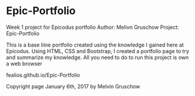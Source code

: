 # Epic-Portfolio
Week 1 project for Epicodus portfolio
Author: Melivn Gruschow
Project: Epic-Portfolio

This is a base liine portfolio created using the knowledge I gained here at Epicodus.  Using HTML, CSS and Bootstrap, I created a portfolio page to try and summarize my knowledge.
All you need to do to run this project is own a web browser

fealios.github.io/Epic-Portfolio

Copyright page January 6th, 2017 by Melvin Gruschow
